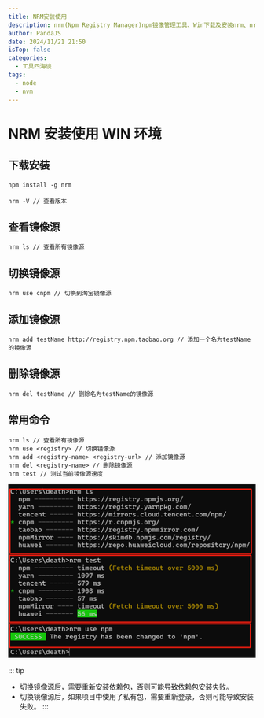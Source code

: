 ```yaml
---
title: NRM安装使用
description: nrm(Npm Registry Manager)npm镜像管理工具、Win下载及安装nrm、nrm的使用
author: PandaJS
date: 2024/11/21 21:50
isTop: false
categories:
  - 工具四海谈
tags:
  - node
  - nvm
---
```


# NRM 安装使用 WIN 环境

## 下载安装

```
npm install -g nrm

nrm -V // 查看版本
```

## 查看镜像源

```
nrm ls // 查看所有镜像源
```

## 切换镜像源

```
nrm use cnpm // 切换到淘宝镜像源
```

## 添加镜像源

```
nrm add testName http://registry.npm.taobao.org // 添加一个名为testName的镜像源
```

## 删除镜像源

```
nrm del testName // 删除名为testName的镜像源
```

## 常用命令

```
nrm ls // 查看所有镜像源
nrm use <registry> // 切换镜像源
nrm add <registry-name> <registry-url> // 添加镜像源
nrm del <registry-name> // 删除镜像源
nrm test // 测试当前镜像源速度
```

![image-2024-11-21](/img/2024/11/21/1732182906309.png)

::: tip

- 切换镜像源后，需要重新安装依赖包，否则可能导致依赖包安装失败。
- 切换镜像源后，如果项目中使用了私有包，需要重新登录，否则可能导致安装失败。
  :::
